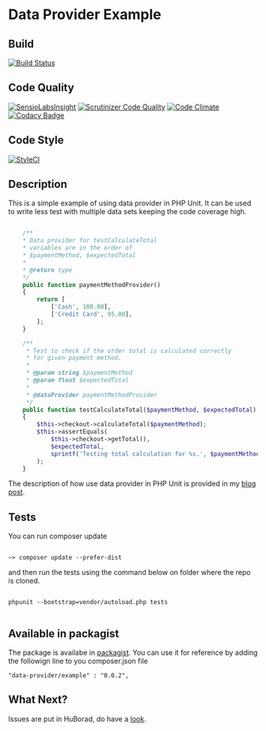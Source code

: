 # Data Provider Example

## Build

[![Build Status](https://api.travis-ci.org/geshan/dataprovider-example.png)](https://travis-ci.org/geshan/dataprovider-example)

## Code Quality

[![SensioLabsInsight](https://insight.sensiolabs.com/projects/56ff09b2-7954-4cb2-a6da-6af863775107/small.png)](https://insight.sensiolabs.com/projects/56ff09b2-7954-4cb2-a6da-6af863775107)
[![Scrutinizer Code Quality](https://scrutinizer-ci.com/g/geshan/dataprovider-example/badges/quality-score.png?b=master)](https://scrutinizer-ci.com/g/geshan/dataprovider-example/?branch=master)
[![Code Climate](https://codeclimate.com/github/geshan/dataprovider-example/badges/gpa.svg)](https://codeclimate.com/github/geshan/dataprovider-example)
[![Codacy Badge](https://www.codacy.com/project/badge/3cdbf95d64b149cc9292bf77150af276)](https://www.codacy.com/app/geshan/dataprovider-example)

## Code Style

[![StyleCI](https://styleci.io/repos/16403318/shield)](https://styleci.io/repos/16403318)

## Description

This is a simple example of using data provider in PHP Unit. It can be used to
write less test with multiple data sets keeping the code coverage high.

```php

    /**
    * Data provider for testCalculateTotal
    * variables are in the order of
    * $paymentMethod, $expectedTotal
    * 
    * @return type
    */
    public function paymentMethodProvider()
    {
        return [
            ['Cash', 100.00],
            ['Credit Card', 95.00],
        ];
    }

    /**
     * Test to check if the order total is calculated correctly
     * for given payment method.
     * 
     * @param string $paymentMethod
     * @param float $expectedTotal
     * 
     * @dataProvider paymentMethodProvider
     */
    public function testCalculateTotal($paymentMethod, $expectedTotal)
    {
        $this->checkout->calculateTotal($paymentMethod);
        $this->assertEquals(
            $this->checkout->getTotal(), 
            $expectedTotal,
            sprintf('Testing total calculation for %s.', $paymentMethod)
        );
    }

```

The description of how use data provider in PHP Unit is provided in my 
[blog post](http://geshan.blogspot.com/2014/02/using-phpunit-data-provider-for-less.html).


## Tests

You can run composer update

```

~> composer update --prefer-dist

```

and then run the tests using the command below on folder where the repo is cloned.

```

phpunit --bootstrap=vendor/autoload.php tests


```

## Available in packagist

The package is availabe in [packagist](http://bit.ly/1tLI2AC). You can use it for reference by adding the followign line
to you composer.json file

```
"data-provider/example" : "0.0.2",
```

## What Next?

Issues are put in HuBorad, do have a [look](http://bit.ly/1Dkepso).